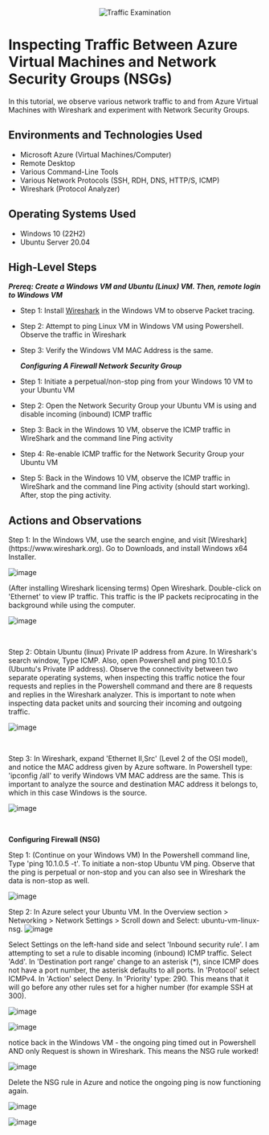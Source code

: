 <p align="center">
<img src="https://i.imgur.com/Ua7udoS.png" alt="Traffic Examination"/>
</p>

<h1>Inspecting Traffic Between Azure Virtual Machines and Network Security Groups (NSGs) </h1>
In this tutorial, we observe various network traffic to and from Azure Virtual Machines with Wireshark and experiment with Network Security Groups. <br />


<h2>Environments and Technologies Used</h2>

- Microsoft Azure (Virtual Machines/Computer)
- Remote Desktop
- Various Command-Line Tools
- Various Network Protocols (SSH, RDH, DNS, HTTP/S, ICMP)
- Wireshark (Protocol Analyzer)

<h2>Operating Systems Used </h2>

- Windows 10 (22H2)
- Ubuntu Server 20.04

<h2>High-Level Steps</h2>

  ***Prereq: Create a Windows VM and Ubuntu (Linux) VM. Then, remote login to Windows VM*** 
  
- Step 1: Install [Wireshark](https://www.wireshark.org) in the Windows VM to observe Packet tracing.
- Step 2: Attempt to ping Linux VM in Windows VM using Powershell. Observe the traffic in Wireshark
- Step 3: Verify the Windows VM MAC Address is the same.

  ***Configuring A Firewall Network Security Group***

- Step 1: Initiate a perpetual/non-stop ping from your Windows 10 VM to your Ubuntu VM
- Step 2: Open the Network Security Group your Ubuntu VM is using and disable incoming (inbound) ICMP traffic
- Step 3: Back in the Windows 10 VM, observe the ICMP traffic in WireShark and the command line Ping activity
- Step 4: Re-enable ICMP traffic for the Network Security Group your Ubuntu VM
- Step 5: Back in the Windows 10 VM, observe the ICMP traffic in WireShark and the command line Ping activity (should start working). After, stop the ping activity.


<h2>Actions and Observations</h2>

<p>
Step 1: In the Windows VM, use the search engine, and visit [Wireshark](https://www.wireshark.org). Go to Downloads, and install Windows x64 Installer.
</p>
<p>
  
![image](https://github.com/user-attachments/assets/f004b1cf-c6b4-45ab-8775-9b223a2d65e0)
</p>

(After installing Wireshark licensing terms) Open Wireshark. Double-click on 'Ethernet' to view IP traffic. This traffic is the IP packets reciprocating in the background while using the computer. 
<p>
  
![image](https://github.com/user-attachments/assets/8a7ba9ea-4008-4fce-9bd1-5a96153ddd3c)  
</p>
<br />

<p>
Step 2: Obtain Ubuntu (linux) Private IP address from Azure. In Wireshark's search window, Type ICMP. Also, open Powershell and ping 10.1.0.5 (Ubuntu's Private IP address). Observe the connectivity between two separate operating systems, when inspecting this traffic notice the four requests and replies in the Powershell command and there are 8 requests and replies in the Wireshark analyzer. This is important to note when inspecting data packet units and sourcing their incoming and outgoing traffic.
</p>
<p>
  
![image](https://github.com/user-attachments/assets/6c90b2b5-70a6-4033-9307-de5dcaffcd57)
</p>
<br />

<p>
Step 3: In Wireshark, expand 'Ethernet II,Src' (Level 2 of the OSI model), and notice the MAC address given by Azure software. In Powershell type: 'ipconfig /all' to verify Windows VM MAC address are the same. This is important to analyze the source and destination MAC address it belongs to, which in this case Windows is the source.
</p>
<p>
  
![image](https://github.com/user-attachments/assets/e2fee6ee-7a54-4b28-ab0e-cfce5d2f8471)
  
</p>
<br />

**Configuring Firewall (NSG)**

 <p>
Step 1: (Continue on your Windows VM) In the Powershell command line, Type 'ping 10.1.0.5 -t'. To initiate a non-stop Ubuntu VM ping. Observe that the ping is perpetual or non-stop and you can also see in Wireshark the data is non-stop as well.
</p>
<p>
  
![image](https://github.com/user-attachments/assets/0fc2f695-d26e-4626-b6c6-5bd2c6ad63b4)
</p>

Step 2: In Azure select your Ubuntu VM. In the Overview section > Networking > Network Settings > Scroll down and Select: ubuntu-vm-linux-nsg.
![image](https://github.com/user-attachments/assets/130f4403-ea7c-4f00-bc51-ccf736c7ec9c)

  Select Settings on the left-hand side and select 'Inbound security rule'. I am attempting to set a rule to disable incoming (inbound) ICMP traffic. Select 'Add'. In 'Destination port range' change to an asterisk (*), since ICMP does not have a port number, the asterisk defaults to all ports. In 'Protocol' select ICMPv4. In 'Action' select Deny. In 'Priority' type: 290. This means that it will go before any other rules set for a higher number (for example SSH at 300).
<p>
  
![image](https://github.com/user-attachments/assets/dd05ff2e-0b6c-4a63-bb4a-11ad98cb8a5e)

![image](https://github.com/user-attachments/assets/76cb82c8-8e22-4fac-b0c1-92366be3905e)

notice back in the Windows VM - the ongoing ping timed out in Powershell AND only Request is shown in Wireshark. This means the NSG rule worked!

![image](https://github.com/user-attachments/assets/dc73c60a-bb90-4176-984d-63c5a6de4714)

Delete the NSG rule in Azure and notice the ongoing ping is now functioning again. 

![image](https://github.com/user-attachments/assets/603f320e-efa7-4298-a090-aad7eec8e56f)

![image](https://github.com/user-attachments/assets/e3cb8464-a5b8-43d8-b8e4-537b78754ae7)


</p>
<br />     
      
